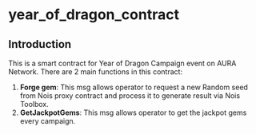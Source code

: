 # year_of_dragon_contract
## Introduction
This is a smart contract for Year of Dragon Campaign event on AURA Network. There are 2 main functions in this contract:
1. **Forge gem**: This msg allows operator to request a new Random seed from Nois proxy contract and process it to generate result via Nois Toolbox.
2. **GetJackpotGems**: This msg allows operator to get the jackpot gems every campaign.
